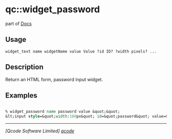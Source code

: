 qc::widget_password
===================

part of [Docs](.)

Usage
-----
`
	widget_text name widgetName value Value ?id ID? ?width pixels? ...
    `

Description
-----------
Return an HTML form, password input widget.

Examples
--------
```tcl

% widget_password name password value &quot;&quot; 
&lt;input style=&quot;width:160px&quot; id=&quot;password&quot; value=&quot;&quot; name=&quot;password&quot; type=&quot;password&quot;&gt;

```

----------------------------------
*[Qcode Software Limited] [qcode]*

[qcode]: www.qcode.co.uk "Qcode Software"
